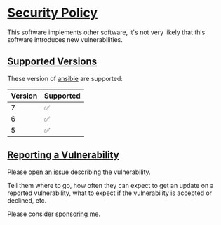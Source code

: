 # [Security Policy](#security-policy)

This software implements other software, it's not very likely that this software introduces new vulnerabilities.

## [Supported Versions](#supported-versions)

These version of [ansible](https://pypi.org/project/ansible/) are supported:

| Version | Supported          |
| ------- | ------------------ |
| 7       | :white_check_mark: |
| 6       | :white_check_mark: |
| 5       | :white_check_mark: |

## [Reporting a Vulnerability](#reporting-a-vulnarability)

Please [open an issue](https://github.com/buluma/ansible-role-apache-php-fpm/issues) describing the vulnerability.

Tell them where to go, how often they can expect to get an update on a
reported vulnerability, what to expect if the vulnerability is accepted or
declined, etc.

Please consider [sponsoring me](https://github.com/sponsors/buluma).
